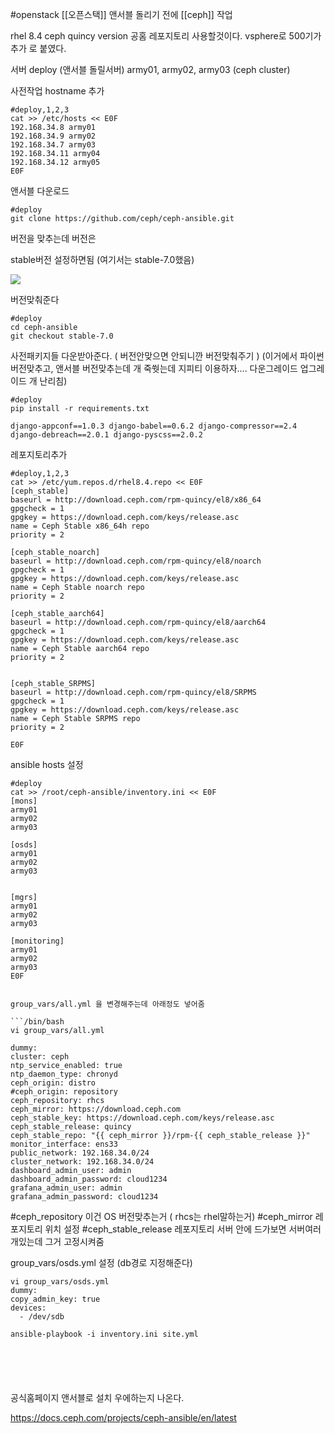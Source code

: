 #openstack 
[[오픈스택]] 앤서블 돌리기 전에 [[ceph]] 작업

rhel 8.4
ceph quincy version
공홈 레포지토리 사용할것이다.
vsphere로 500기가 추가 로 붙였다. 

서버
deploy (앤서블 돌릴서버)
army01, army02, army03 (ceph cluster)


사전작업
hostname 추가 
```/bin/bash
#deploy,1,2,3
cat >> /etc/hosts << E0F
192.168.34.8 army01
192.168.34.9 army02
192.168.34.7 army03
192.168.34.11 army04
192.168.34.12 army05
E0F
```

앤서블 다운로드 
```/bin/bash
#deploy
git clone https://github.com/ceph/ceph-ansible.git
```

버전을 맞추는데 버전은 

stable버전 설정하면됨 (여기서는 stable-7.0했음)

![](https://i.imgur.com/N2OVyVz.png)

버전맞춰준다
```/bin/bash
#deploy
cd ceph-ansible
git checkout stable-7.0
```


사전패키지들 다운받아준다. ( 버전안맞으면 안되니깐 버전맞춰주기 ) (이거에서 파이썬 버전맞추고, 앤서블 버전맞추는데 개 죽쒓는데 지피티 이용하자.... 다운그레이드 업그레이드 개 난리침)
```/bin/bash
#deploy
pip install -r requirements.txt

django-appconf==1.0.3 django-babel==0.6.2 django-compressor==2.4 django-debreach==2.0.1 django-pyscss==2.0.2

```




레포지토리추가 
```/bin/bash
#deploy,1,2,3
cat >> /etc/yum.repos.d/rhel8.4.repo << E0F
[ceph_stable]
baseurl = http://download.ceph.com/rpm-quincy/el8/x86_64
gpgcheck = 1
gpgkey = https://download.ceph.com/keys/release.asc
name = Ceph Stable x86_64h repo
priority = 2

[ceph_stable_noarch]
baseurl = http://download.ceph.com/rpm-quincy/el8/noarch
gpgcheck = 1
gpgkey = https://download.ceph.com/keys/release.asc
name = Ceph Stable noarch repo
priority = 2

[ceph_stable_aarch64]
baseurl = http://download.ceph.com/rpm-quincy/el8/aarch64
gpgcheck = 1
gpgkey = https://download.ceph.com/keys/release.asc
name = Ceph Stable aarch64 repo
priority = 2


[ceph_stable_SRPMS]
baseurl = http://download.ceph.com/rpm-quincy/el8/SRPMS
gpgcheck = 1
gpgkey = https://download.ceph.com/keys/release.asc
name = Ceph Stable SRPMS repo
priority = 2

E0F
```


ansible hosts 설정
```/bin/bash
#deploy
cat >> /root/ceph-ansible/inventory.ini << E0F
[mons]
army01
army02
army03

[osds]
army01
army02
army03


[mgrs]
army01
army02
army03

[monitoring]
army01
army02
army03
E0F


group_vars/all.yml 을 변경해주는데 아래정도 넣어줌

```/bin/bash
vi group_vars/all.yml

dummy:
cluster: ceph
ntp_service_enabled: true
ntp_daemon_type: chronyd
ceph_origin: distro
#ceph_origin: repository
ceph_repository: rhcs
ceph_mirror: https://download.ceph.com
ceph_stable_key: https://download.ceph.com/keys/release.asc
ceph_stable_release: quincy
ceph_stable_repo: "{{ ceph_mirror }}/rpm-{{ ceph_stable_release }}"
monitor_interface: ens33
public_network: 192.168.34.0/24
cluster_network: 192.168.34.0/24
dashboard_admin_user: admin
dashboard_admin_password: cloud1234
grafana_admin_user: admin
grafana_admin_password: cloud1234
```
#ceph_repository 이건 OS 버전맞추는거 ( rhcs는 rhel말하는거)
#ceph_mirror 레포지토리 위치 설정
#ceph_stable_release 레포지토리 서버 안에 드가보면 서버여러개있는데 그거 고정시켜줌


group_vars/osds.yml 설정 (db경로 지정해준다)
```/bin/bash
vi group_vars/osds.yml
dummy:
copy_admin_key: true
devices:
  - /dev/sdb
```


```/bin/bash
ansible-playbook -i inventory.ini site.yml
```


```/bin/bash

```


```/bin/bash

```


```/bin/bash

```


```/bin/bash

```


```/bin/bash

```






















공식홈페이지 앤서블로 설치 우에하는지 나온다. 

https://docs.ceph.com/projects/ceph-ansible/en/latest